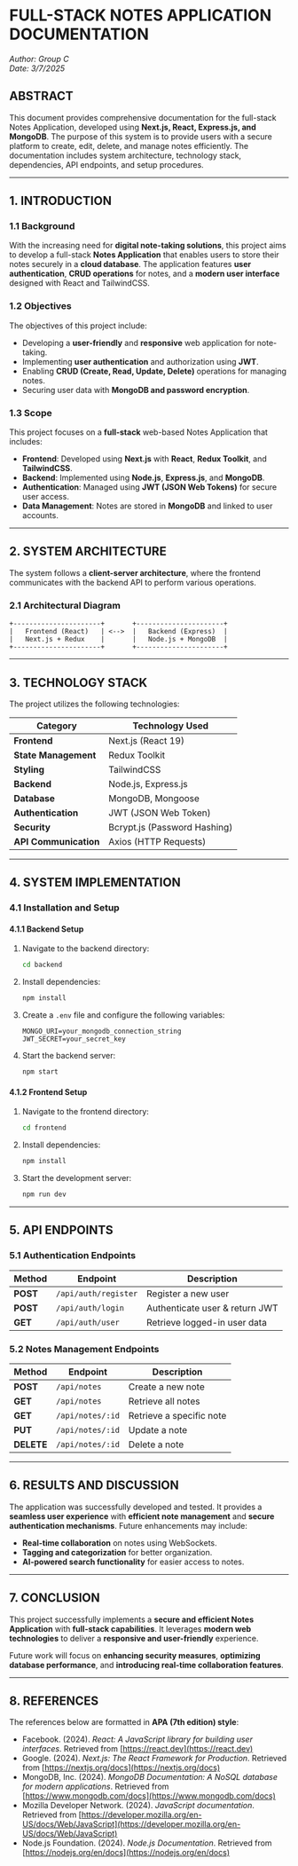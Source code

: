 

# **FULL-STACK NOTES APPLICATION DOCUMENTATION**  
*Author: Group C*  
*Date: 3/7/2025*  

## **ABSTRACT**  
This document provides comprehensive documentation for the full-stack Notes Application, developed using **Next.js, React, Express.js, and MongoDB**. The purpose of this system is to provide users with a secure platform to create, edit, delete, and manage notes efficiently. The documentation includes system architecture, technology stack, dependencies, API endpoints, and setup procedures.  

---

## **1. INTRODUCTION**  
### **1.1 Background**  
With the increasing need for **digital note-taking solutions**, this project aims to develop a full-stack **Notes Application** that enables users to store their notes securely in a **cloud database**. The application features **user authentication**, **CRUD operations** for notes, and a **modern user interface** designed with React and TailwindCSS.  

### **1.2 Objectives**  
The objectives of this project include:  
- Developing a **user-friendly** and **responsive** web application for note-taking.  
- Implementing **user authentication** and authorization using **JWT**.  
- Enabling **CRUD (Create, Read, Update, Delete)** operations for managing notes.  
- Securing user data with **MongoDB and password encryption**.  

### **1.3 Scope**  
This project focuses on a **full-stack** web-based Notes Application that includes:  
- **Frontend**: Developed using **Next.js** with **React**, **Redux Toolkit**, and **TailwindCSS**.  
- **Backend**: Implemented using **Node.js**, **Express.js**, and **MongoDB**.  
- **Authentication**: Managed using **JWT (JSON Web Tokens)** for secure user access.  
- **Data Management**: Notes are stored in **MongoDB** and linked to user accounts.  

---

## **2. SYSTEM ARCHITECTURE**  
The system follows a **client-server architecture**, where the frontend communicates with the backend API to perform various operations.  

### **2.1 Architectural Diagram**  

```
+----------------------+       +----------------------+
|   Frontend (React)   | <-->  |   Backend (Express)  |
|   Next.js + Redux    |       |   Node.js + MongoDB  |
+----------------------+       +----------------------+
```

---

## **3. TECHNOLOGY STACK**  
The project utilizes the following technologies:

| **Category**      | **Technology Used**        |
|------------------|--------------------------|
| **Frontend**     | Next.js (React 19)        |
| **State Management** | Redux Toolkit          |
| **Styling**      | TailwindCSS               |
| **Backend**      | Node.js, Express.js       |
| **Database**     | MongoDB, Mongoose         |
| **Authentication** | JWT (JSON Web Token)    |
| **Security**     | Bcrypt.js (Password Hashing) |
| **API Communication** | Axios (HTTP Requests)  |

---

## **4. SYSTEM IMPLEMENTATION**  

### **4.1 Installation and Setup**  

#### **4.1.1 Backend Setup**  
1. Navigate to the backend directory:  
   ```sh
   cd backend
   ```
2. Install dependencies:  
   ```sh
   npm install
   ```
3. Create a `.env` file and configure the following variables:  
   ```env
   MONGO_URI=your_mongodb_connection_string
   JWT_SECRET=your_secret_key
   ```
4. Start the backend server:  
   ```sh
   npm start
   ```

#### **4.1.2 Frontend Setup**  
1. Navigate to the frontend directory:  
   ```sh
   cd frontend
   ```
2. Install dependencies:  
   ```sh
   npm install
   ```
3. Start the development server:  
   ```sh
   npm run dev
   ```

---

## **5. API ENDPOINTS**  

### **5.1 Authentication Endpoints**
| **Method** | **Endpoint** | **Description** |
|-----------|------------|----------------|
| **POST**  | `/api/auth/register` | Register a new user |
| **POST**  | `/api/auth/login` | Authenticate user & return JWT |
| **GET**   | `/api/auth/user` | Retrieve logged-in user data |

### **5.2 Notes Management Endpoints**
| **Method** | **Endpoint** | **Description** |
|-----------|------------|----------------|
| **POST**  | `/api/notes` | Create a new note |
| **GET**   | `/api/notes` | Retrieve all notes |
| **GET**   | `/api/notes/:id` | Retrieve a specific note |
| **PUT**   | `/api/notes/:id` | Update a note |
| **DELETE** | `/api/notes/:id` | Delete a note |

---

## **6. RESULTS AND DISCUSSION**  
The application was successfully developed and tested. It provides a **seamless user experience** with **efficient note management** and **secure authentication mechanisms**. Future enhancements may include:  
- **Real-time collaboration** on notes using WebSockets.  
- **Tagging and categorization** for better organization.  
- **AI-powered search functionality** for easier access to notes.  

---

## **7. CONCLUSION**  
This project successfully implements a **secure and efficient Notes Application** with **full-stack capabilities**. It leverages **modern web technologies** to deliver a **responsive and user-friendly** experience.  

Future work will focus on **enhancing security measures**, **optimizing database performance**, and **introducing real-time collaboration features**.  

---

## **8. REFERENCES**  
The references below are formatted in **APA (7th edition) style**:  

- Facebook. (2024). *React: A JavaScript library for building user interfaces*. Retrieved from [https://react.dev](https://react.dev)  
- Google. (2024). *Next.js: The React Framework for Production*. Retrieved from [https://nextjs.org/docs](https://nextjs.org/docs)  
- MongoDB, Inc. (2024). *MongoDB Documentation: A NoSQL database for modern applications*. Retrieved from [https://www.mongodb.com/docs](https://www.mongodb.com/docs)  
- Mozilla Developer Network. (2024). *JavaScript documentation*. Retrieved from [https://developer.mozilla.org/en-US/docs/Web/JavaScript](https://developer.mozilla.org/en-US/docs/Web/JavaScript)  
- Node.js Foundation. (2024). *Node.js Documentation*. Retrieved from [https://nodejs.org/en/docs](https://nodejs.org/en/docs)  

